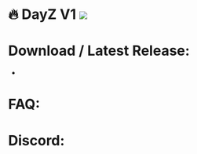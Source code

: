 # 🔥 DayZ V1 ![](https://img.shields.io/badge/DayZ-LINUX-green)

# Download / Latest Release:
* 

# FAQ:

# Discord:


